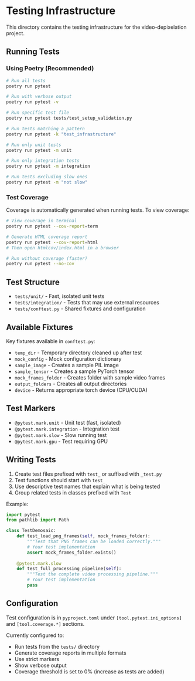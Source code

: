 # Testing Infrastructure

This directory contains the testing infrastructure for the video-depixelation project.

## Running Tests

### Using Poetry (Recommended)

```bash
# Run all tests
poetry run pytest

# Run with verbose output
poetry run pytest -v

# Run specific test file
poetry run pytest tests/test_setup_validation.py

# Run tests matching a pattern
poetry run pytest -k "test_infrastructure"

# Run only unit tests
poetry run pytest -m unit

# Run only integration tests
poetry run pytest -m integration

# Run tests excluding slow ones
poetry run pytest -m "not slow"
```

### Test Coverage

Coverage is automatically generated when running tests. To view coverage:

```bash
# View coverage in terminal
poetry run pytest --cov-report=term

# Generate HTML coverage report
poetry run pytest --cov-report=html
# Then open htmlcov/index.html in a browser

# Run without coverage (faster)
poetry run pytest --no-cov
```

## Test Structure

- `tests/unit/` - Fast, isolated unit tests
- `tests/integration/` - Tests that may use external resources
- `tests/conftest.py` - Shared fixtures and configuration

## Available Fixtures

Key fixtures available in `conftest.py`:

- `temp_dir` - Temporary directory cleaned up after test
- `mock_config` - Mock configuration dictionary
- `sample_image` - Creates a sample PIL image
- `sample_tensor` - Creates a sample PyTorch tensor
- `mock_frames_folder` - Creates folder with sample video frames
- `output_folders` - Creates all output directories
- `device` - Returns appropriate torch device (CPU/CUDA)

## Test Markers

- `@pytest.mark.unit` - Unit test (fast, isolated)
- `@pytest.mark.integration` - Integration test
- `@pytest.mark.slow` - Slow running test
- `@pytest.mark.gpu` - Test requiring GPU

## Writing Tests

1. Create test files prefixed with `test_` or suffixed with `_test.py`
2. Test functions should start with `test_`
3. Use descriptive test names that explain what is being tested
4. Group related tests in classes prefixed with `Test`

Example:

```python
import pytest
from pathlib import Path

class TestDemosaic:
    def test_load_png_frames(self, mock_frames_folder):
        """Test that PNG frames can be loaded correctly."""
        # Your test implementation
        assert mock_frames_folder.exists()
    
    @pytest.mark.slow
    def test_full_processing_pipeline(self):
        """Test the complete video processing pipeline."""
        # Your test implementation
        pass
```

## Configuration

Test configuration is in `pyproject.toml` under `[tool.pytest.ini_options]` and `[tool.coverage.*]` sections.

Currently configured to:
- Run tests from the `tests/` directory
- Generate coverage reports in multiple formats
- Use strict markers
- Show verbose output
- Coverage threshold is set to 0% (increase as tests are added)